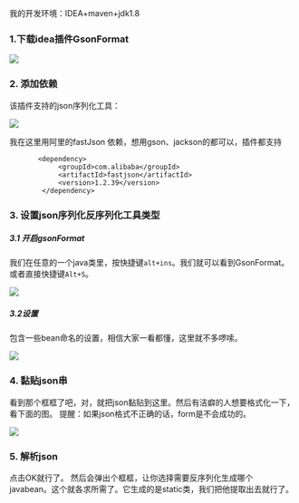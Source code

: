 我的开发环境：IDEA+maven+jdk1.8

###   1.下载idea插件GsonFormat

![](https://upload-images.jianshu.io/upload_images/5786888-019f2e246983b246.png?imageMogr2/auto-orient/strip%7CimageView2/2/w/1240)

###   2. 添加依赖
该插件支持的json序列化工具：

![](https://upload-images.jianshu.io/upload_images/5786888-a77a8cc1f39551d2.png?imageMogr2/auto-orient/strip%7CimageView2/2/w/1240)

我在这里用阿里的fastJson 依赖，想用gson、jackson的都可以，插件都支持
```
       <dependency>
            <groupId>com.alibaba</groupId>
            <artifactId>fastjson</artifactId>
            <version>1.2.39</version>
        </dependency>
```

###   3. 设置json序列化反序列化工具类型

#####    3.1 开启gsonFormat
我们在任意的一个java类里，按快捷键`alt+ins`。我们就可以看到GsonFormat。或者直接快捷键`Alt+S`。

![](https://upload-images.jianshu.io/upload_images/5786888-1fc61f26160e238b.png?imageMogr2/auto-orient/strip%7CimageView2/2/w/1240)
#####    3.2设置
包含一些bean命名的设置，相信大家一看都懂，这里就不多啰嗦。

![](https://upload-images.jianshu.io/upload_images/5786888-9e2e99d0e6eba3f0.png?imageMogr2/auto-orient/strip%7CimageView2/2/w/1240)

###   4. 黏贴json串
看到那个框框了吧，对，就把json黏贴到这里。然后有洁癖的人想要格式化一下，看下面的图。
提醒：如果json格式不正确的话，form是不会成功的。

![](https://upload-images.jianshu.io/upload_images/5786888-f854363dd0bb5093.png?imageMogr2/auto-orient/strip%7CimageView2/2/w/1240)

###   5. 解析json
点击OK就行了。
然后会弹出个框框，让你选择需要反序列化生成哪个 javabean。这个就各求所需了。它生成的是static类，我们把他提取出去就行了。


